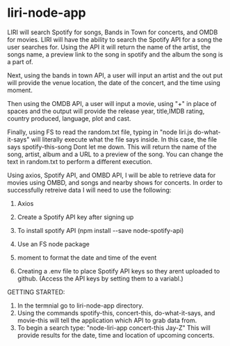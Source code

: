 # liri-node-app
LIRI will search Spotify for songs, Bands in Town for concerts, and OMDB for movies.
LIRI will have the ability to search the Spotify API for a song the user searches for. Using the API it will return the name of the artist, the songs name, a preview link to the song in spotify and the album the song is a part of. 

Next, using the bands in town API, a user will input an artist and the out put will provide the venue location, the date of the concert, and the time using moment. 

Then using the OMDB API, a user will input a movie, using "+" in place of spaces and the output will provide the release year, title,IMDB rating, country produced, language, plot and cast. 

Finally, using FS to read the random.txt file, typing in "node liri.js do-what-it-says" will literally execute what the file says inside. In this case, the file says spotify-this-song Dont let me down. This will return the name of the song, artist, album and a URL to a preview of the song. You can change the text in random.txt to perform a different execution. 


Using axios, Spotify API, and OMBD API, I will be able to retrieve data for movies using OMBD, and songs and nearby shows for concerts. In order to successfully retreive data I will need to use the following: 

1. Axios 

2. Create a Spotify API key after signing up 

3. To install spotify API (npm install --save node-spotify-api)

4. Use an FS node package

5. moment to format the date and time of the event

6. Creating a .env file to place Spotify API keys so they arent uploaded to github. (Access the API keys by setting them to a variabl.)



GETTING STARTED:

1. In the termnial go to liri-node-app directory. 
2. Using the commands spotify-this, concert-this, do-what-it-says, and movie-this will tell the application which API to grab data from.
2. To begin a search type: "node-liri-app concert-this Jay-Z" This will provide results for the date, time and location of upcoming concerts.


